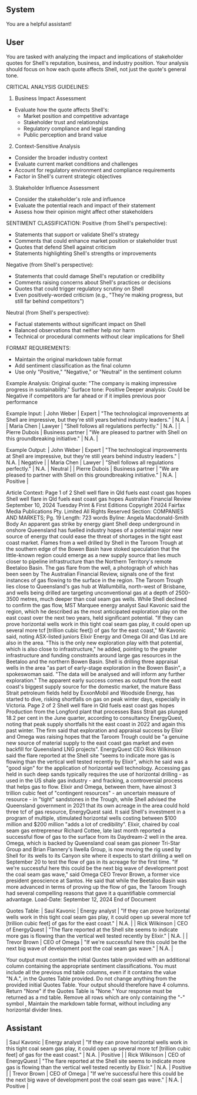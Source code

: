 ## System

You are a helpful assistant!

## User


You are tasked with analyzing the impact and implications of stakeholder quotes for Shell's reputation, business, and industry position. Your analysis should focus on how each quote affects Shell, not just the quote's general tone.

CRITICAL ANALYSIS GUIDELINES:
1. Business Impact Assessment
- Evaluate how the quote affects Shell's:
  * Market position and competitive advantage
  * Stakeholder trust and relationships
  * Regulatory compliance and legal standing
  * Public perception and brand value

2. Context-Sensitive Analysis
- Consider the broader industry context
- Evaluate current market conditions and challenges
- Account for regulatory environment and compliance requirements
- Factor in Shell's current strategic objectives

3. Stakeholder Influence Assessment
- Consider the stakeholder's role and influence
- Evaluate the potential reach and impact of their statement
- Assess how their opinion might affect other stakeholders

SENTIMENT CLASSIFICATION:
Positive (from Shell's perspective):
- Statements that support or validate Shell's strategy
- Comments that could enhance market position or stakeholder trust
- Quotes that defend Shell against criticism
- Statements highlighting Shell's strengths or improvements

Negative (from Shell's perspective):
- Statements that could damage Shell's reputation or credibility
- Comments raising concerns about Shell's practices or decisions
- Quotes that could trigger regulatory scrutiny on Shell
- Even positively-worded criticism (e.g., "They're making progress, but still far behind competitors")

Neutral (from Shell's perspective):
- Factual statements without significant impact on Shell
- Balanced observations that neither help nor harm
- Technical or procedural comments without clear implications for Shell

FORMAT REQUIREMENTS:
- Maintain the original markdown table format
- Add sentiment classification as the final column
- Use only "Positive," "Negative," or "Neutral" in the sentiment column

Example Analysis:
Original quote: "The company is making impressive progress in sustainability."
Surface tone: Positive
Deeper analysis: Could be Negative if competitors are far ahead or if it implies previous poor performance

Example Input:
| John Weber | Expert | "The technological improvements at Shell are impressive, but they're still years behind industry leaders." | N.A. |
| Maria Chen | Lawyer | "Shell follows all regulations perfectly." | N.A. |
| Pierre Dubois | Business partner | "We are pleased to partner with Shell on this groundbreaking initiative." | N.A. |

Example Output:
| John Weber | Expert | "The technological improvements at Shell are impressive, but they're still years behind industry leaders." | N.A. | Negative |
| Maria Chen | Lawyer | "Shell follows all regulations perfectly." | N.A. | Neutral |
| Pierre Dubois | Business partner | "We are pleased to partner with Shell on this groundbreaking initiative." | N.A. | Positive |

Article Context:
Page 1 of 2
Shell well flare in Qld fuels east coast gas hopes
Shell well flare in Qld fuels east coast gas hopes
Australian Financial Review
September 10, 2024 Tuesday
Print & First Editions
Copyright 2024 Fairfax Media Publications Pty. Limited All Rights Reserved
Section: COMPANIES AND MARKETS; Pg. 19
Length: 723 words
Byline: Angela Macdonald-Smith
Body
An apparent gas strike by energy giant Shell deep underground in onshore Queensland has fuelled industry hopes 
of a potential major new source of energy that could ease the threat of shortages in the tight east coast market.
Flames from a well drilled by Shell in the Taroom Trough at the southern edge of the Bowen Basin have stoked 
speculation that the little-known region could emerge as a new supply source that lies much closer to pipeline 
infrastructure than the Northern Territory's remote Beetaloo Basin.
The gas flare from the well, a photograph of which has been seen by The Australian Financial Review, signals one 
of the first instances of gas flowing to the surface in the region.
The Taroom Trough lies close to Queensland's gas hub at Wallumbilla, north-west of Brisbane, and wells being 
drilled are targeting unconventional gas at a depth of 2500-3500 metres, much deeper than coal seam gas wells.
While Shell declined to confirm the gas flow, MST Marquee energy analyst Saul Kavonic said the region, which he 
described as the most anticipated exploration play on the east coast over the next two years, held significant 
potential. "If they can prove horizontal wells work in this tight coal seam gas play, it could open up several more tcf 
[trillion cubic feet]) of gas for the east coast," Mr Kavonic said, noting ASX-listed juniors Elixir Energy and Omega 
Oil and Gas Ltd are also in the area.
"This is the only new exploration play with that potential, which is also close to infrastructure," he added, pointing to 
the greater infrastructure and funding constraints around large gas resources in the Beetaloo and the northern 
Bowen Basin.
Shell is drilling three appraisal wells in the area "as part of early-stage exploration in the Bowen Basin", a 
spokeswoman said. "The data will be analysed and will inform any further exploration."
The apparent early success comes as output from the east coast's biggest supply source for the domestic market, 
the mature Bass Strait petroleum fields held by ExxonMobil and Woodside Energy, has started to dive, risking 
shortfalls on gas on peak winter days, especially in Victoria.
Page 2 of 2
Shell well flare in Qld fuels east coast gas hopes
Production from the Longford plant that processes Bass Strait gas plunged 18.2 per cent in the June quarter, 
according to consultancy EnergyQuest, noting that peak supply shortfalls hit the east coast in 2022 and again this 
past winter.
The firm said that exploration and appraisal success by Elixir and Omega was raising hopes that the Taroom 
Trough could be "a genuine new source of material supply to the east coast gas market and even backfill for 
Queensland LNG projects".
EnergyQuest CEO Rick Wilkinson said the flare reported at the Shell site "seems to indicate more gas is flowing 
than the vertical well tested recently by Elixir", which he said was a "good sign" for the application of horizontal well 
technology.
Accessing gas held in such deep sands typically requires the use of horizontal drilling - as used in the US shale 
gas industry - and fracking, a controversial process that helps gas to flow.
Elixir and Omega, between them, have almost 3 trillion cubic feet of "contingent resources" - an uncertain measure 
of resource - in "tight" sandstones in the Trough, while Shell advised the Queensland government in 2021 that its 
own acreage in the area could hold three tcf of gas resource, EnergyQuest said.
It said Shell's investment in a program of multiple, stimulated horizontal wells costing between $100 million and 
$200 million "adds a lot of credibility". Elixir, chaired by coal seam gas entrepreneur Richard Cottee, late last month 
reported a successful flow of gas to the surface from its Daydream-2 well in the area.
Omega, which is backed by Queensland coal seam gas pioneer Tri-Star Group and Brian Flannery's Ilwella Group, 
is now moving the rig used by Shell for its wells to its Canyon site where it expects to start drilling a well on 
September 20 to test the flow of gas in its acreage for the first time.
"If we're successful here this could be the next big wave of development post the coal seam gas wave," said 
Omega CEO Trevor Brown, a former vice president geoscience at Santos.
He said that while the Beetaloo Basin was more advanced in terms of proving up the flow of gas, the Taroom 
Trough had several compelling reasons that gave it a quantifiable commercial advantage.
Load-Date: September 12, 2024
End of Document

Quotes Table:
| Saul Kavonic | Energy analyst | "If they can prove horizontal wells work in this tight coal seam gas play, it could open up several more tcf [trillion cubic feet] of gas for the east coast." | N.A. |
| Rick Wilkinson | CEO of EnergyQuest | "The flare reported at the Shell site seems to indicate more gas is flowing than the vertical well tested recently by Elixir." | N.A. |
| Trevor Brown | CEO of Omega | "If we're successful here this could be the next big wave of development post the coal seam gas wave." | N.A. |

Your output must contain the initial Quotes table provided with an additional column containing the appropriate sentiment classifications. You must include all the previous md table columns, even if it contains the value "N.A.", in the Quotes Table provided. Do not change anything from the provided initial Quotes Table. Your output should therefore have 4 columns. Return "None" if the Quotes Table is "None." Your response must be returned as a md table. Remove all rows which are only containing the "-" symbol , Maintain the markdown table format, without including any horizontal divider lines.
        

## Assistant

| Saul Kavonic | Energy analyst | "If they can prove horizontal wells work in this tight coal seam gas play, it could open up several more tcf [trillion cubic feet] of gas for the east coast." | N.A. | Positive |
| Rick Wilkinson | CEO of EnergyQuest | "The flare reported at the Shell site seems to indicate more gas is flowing than the vertical well tested recently by Elixir." | N.A. | Positive |
| Trevor Brown | CEO of Omega | "If we're successful here this could be the next big wave of development post the coal seam gas wave." | N.A. | Positive |

